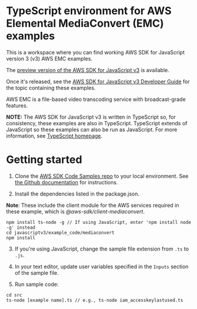 # TypeScript environment for AWS Elemental MediaConvert (EMC) examples
This is a workspace where you can find working AWS SDK for JavaScript version 3 (v3) AWS EMC examples. 
 
The [preview version of the AWS SDK for JavaScript v3](https://github.com/aws/aws-sdk-js-v3) is available. 

Once it's released, see the [AWS SDK for JavaScript v3 Developer Guide](https://docs.aws.amazon.com/sdk-for-javascript/v3/developer-guide/mediaconvert-examples.html) for the topic containing these examples.

AWS EMC is a file-based video transcoding service with broadcast-grade features.

**NOTE:** The AWS SDK for JavaScript v3 is written in TypeScript so, for consistency, these examples are also in TypeScript. TypeScript extends of JavaScript so these examples can also be run as JavaScript. For more information, see [TypeScript homepage](https://www.typescriptlang.org/).


# Getting started

1. Clone the [AWS SDK Code Samples repo](https://github.com/awsdocs/aws-doc-sdk-examples) to your local environment. See [the Github documentation](https://docs.github.com/en/github/creating-cloning-and-archiving-repositories/cloning-a-repository) for instructions.

2. Install the dependencies listed in the package.json.

**Note**: These include the client module for the AWS services required in these example, 
which is *@aws-sdk/client-mediaconvert*.
```
npm install ts-node -g // If using JavaScript, enter 'npm install node -g' instead
cd javascriptv3/example_code/mediaconvert
npm install
```

3. If you're using JavaScript, change the sample file extension from ```.ts``` to ```.js```.


4. In your text editor, update user variables specified in the ```Inputs``` section of the sample file.

5. Run sample code:
```
cd src
ts-node [example name].ts // e.g., ts-node iam_accesskeylastused.ts
```
